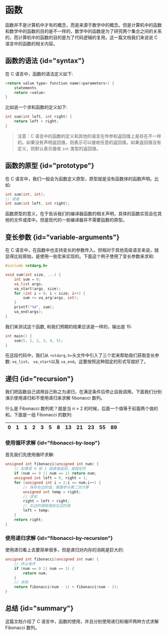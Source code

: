 # 函数 

函数并不是计算机中才有的概念，而是来源于数学中的概念。但是计算机中的函数和数学中的函数的目的是不一样的，数学中的函数是为了研究两个集合之间的关系的，而计算机中的函数的目的是为了代码逻辑的复用。这一篇文档我们来说说 C 语言中的函数的相关内容。

## 函数的语法 {id="syntax"}

在 C 语言中，函数的语法定义如下:
```c
<return value type> function name(<parameters>) {
 	statements
    return <value>
}
```
比如说一个求和函数的定义如下:
```c
int sum(int left, int right) {
 	return left + right;   
}
```
> 注意：C 语言中的函数的定义和其他的语言在传参和返回值上是存在不一样的。如果没有声明返回值，则表示可以接收任意的返回值。如果返回值没有定义，则默认表示接收 `int` 类型的返回值。


## 函数的原型 {id="prototype"}

在 C 语言中，我们一般会为函数定义原型，原型就是没有函数体的函数声明。比如:
```c
int sum(int, int);
// 或者
int sum(int left, int right);
```
函数原型的意义，在于告诉我们的编译器函数的相关声明，具体的函数实现会在其他的文件或库中。但是现代的一些编译器并不需要函数的原型。


## 变长参数 {id="variable-arguments"}

在 C 语言中，在函数中也支持变长的参数传入。但相对于其他高级语言来说，就显得比较原始，是使用一些宏来实现的。下面这个例子使用了变长参数来求和:
```c
#include <stdarg.h>

void sum(int size, ...) {
    int sum = 0;
    va_list args;
    va_start(args, size);
    for (int i = 0; i < size; i++) {
        sum += va_arg(args, int);
    }
    printf("%d", sum);
    va_end(args);
}
```
我们来测试这个函数, 和我们预期的结果应该是一样的，输出是 15:
```c
int main() {
    sum(5, 1, 2, 3, 4, 5);
}
```
在这段代码中，我们从 `<stdarg.h>`头文件中引入了三个宏来帮助我们获取变长参数: `va_list`、 `va_start`以及 `va_end`。这要按照这种固定的形式写就好了。


## 递归 {id="recursion"}

我们把函数自己调用自己称之为递归，在满足条件后停止自我调用。下面我们分别演示使用递归和不使用递归来求解 fibonacci 数列。

什么是 Fibonacci 数列呢？就是当 n >  2 的时候，后面一个值等于前面两个值的和。下面是一组 Fibonacci 的数列:

| 0 | 1 | 1 | 2 | 3 | 5 | 8 | 13 | 21 | 23 | 55 | 89 |
|---|---|---|---|---|---|---|----|----|----|----|----|


### 使用循环求解 {id="fibonacci-by-loop"}

首先我们先使用循环求解:
```c
unsigned int fibonacci(unsigned int num) {
    // 如果是 0 和 1 就直接返回，是固定的
    if (num == 0 || num == 1) return num;
    unsigned int left = 0, right = 1;
	for (unsigned int i = 2;i <= num;i++) {
        // 保存右边的值，需要参与第二次计算
		unsigned int temp = right;
        // 求和
		right = left + right;
        // 右边的值赋值给左边的值
        left = temp;
    }
	return right;
}
```

### 使用递归求解 {id="fibonacci-by-recursion"}

使用递归看上去要简单很多，但是递归对内存的消耗是巨大的:
```c
unsigned int fibonacci(unsigned int num) {
    // 终止条件
    if (num == 0 || num == 1) {
        return num;
    }
    // 求和
    return fibonacci(num - 1) + fibonacci(num - 2);
}
```

## 总结 {id="summary"}

这篇文档介绍了 C 语言中，函数的使用，并且分别使用递归和循环两种方式求解 Fibonacci 数列。

